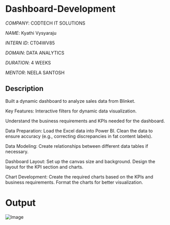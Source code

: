 # Dashboard-Development

*COMPANY*: CODTECH IT SOLUTIONS

*NAME*: Kyathi Vysyaraju

*INTERN ID*: CT04WV85

*DOMAIN*: DATA ANALYTICS

*DURATION*: 4 WEEKS

*MENTOR*: NEELA SANTOSH

## Description

Built a dynamic dashboard to analyze sales data from Blinket.

Key Features: Interactive filters for dynamic data visualization.

Understand the business requirements and KPIs needed for the dashboard.

Data Preparation:
Load the Excel data into Power BI.
Clean the data to ensure accuracy (e.g., correcting discrepancies in fat content labels).

Data Modeling:
Create relationships between different data tables if necessary.

Dashboard Layout:
Set up the canvas size and background.
Design the layout for the KPI section and charts.

Chart Development:
Create the required charts based on the KPIs and business requirements.
Format the charts for better visualization.

# Output

![Image](https://github.com/user-attachments/assets/b57ed0b4-6897-475d-b614-9b6f598f735b)
